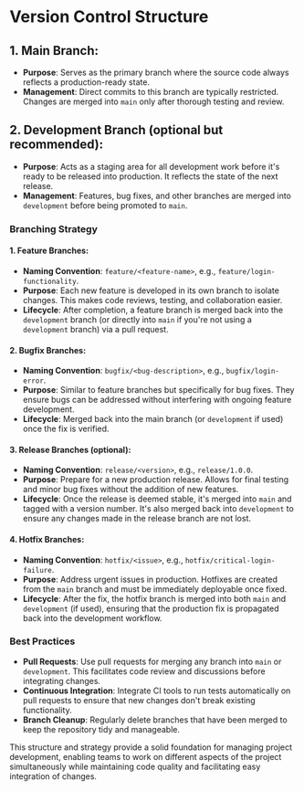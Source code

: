 # Version Control Structure

## 1. **Main Branch**:

- **Purpose**: Serves as the primary branch where the source code always reflects a production-ready
  state.
- **Management**: Direct commits to this branch are typically restricted. Changes are merged
  into `main` only after thorough testing and review.

## 2. **Development Branch** (optional but recommended):

- **Purpose**: Acts as a staging area for all development work before it's ready to be released into
  production. It reflects the state of the next release.
- **Management**: Features, bug fixes, and other branches are merged into `development` before being
  promoted to `main`.

### Branching Strategy

#### 1. **Feature Branches**:

- **Naming Convention**: `feature/<feature-name>`, e.g., `feature/login-functionality`.
- **Purpose**: Each new feature is developed in its own branch to isolate changes. This makes code
  reviews, testing, and collaboration easier.
- **Lifecycle**: After completion, a feature branch is merged back into the `development` branch (or
  directly into `main` if you're not using a `development` branch) via a pull request.

#### 2. **Bugfix Branches**:

- **Naming Convention**: `bugfix/<bug-description>`, e.g., `bugfix/login-error`.
- **Purpose**: Similar to feature branches but specifically for bug fixes. They ensure bugs can be
  addressed without interfering with ongoing feature development.
- **Lifecycle**: Merged back into the main branch (or `development` if used) once the fix is
  verified.

#### 3. **Release Branches** (optional):

- **Naming Convention**: `release/<version>`, e.g., `release/1.0.0`.
- **Purpose**: Prepare for a new production release. Allows for final testing and minor bug fixes
  without the addition of new features.
- **Lifecycle**: Once the release is deemed stable, it's merged into `main` and tagged with a
  version number. It's also merged back into `development` to ensure any changes made in the release
  branch are not lost.

#### 4. **Hotfix Branches**:

- **Naming Convention**: `hotfix/<issue>`, e.g., `hotfix/critical-login-failure`.
- **Purpose**: Address urgent issues in production. Hotfixes are created from the `main` branch and
  must be immediately deployable once fixed.
- **Lifecycle**: After the fix, the hotfix branch is merged into both `main` and `development` (if
  used), ensuring that the production fix is propagated back into the development workflow.

### Best Practices

- **Pull Requests**: Use pull requests for merging any branch into `main` or `development`. This
  facilitates code review and discussions before integrating changes.
- **Continuous Integration**: Integrate CI tools to run tests automatically on pull requests to
  ensure that new changes don't break existing functionality.
- **Branch Cleanup**: Regularly delete branches that have been merged to keep the repository tidy
  and manageable.

This structure and strategy provide a solid foundation for managing project development, enabling
teams to work on different aspects of the project simultaneously while maintaining code quality and
facilitating easy integration of changes.